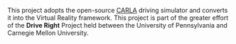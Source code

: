This project adopts the open-source [CARLA](https://carla.org/) driving simulator and converts it into the Virtual Reality framework. 
This project is part of the greater effort of the __Drive Right__ Project held between the University of Pennsylvania and Carnegie Mellon University. 
